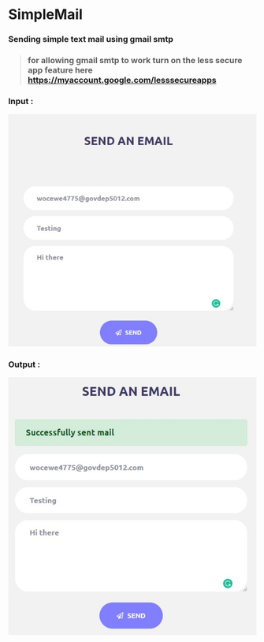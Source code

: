 # SimpleMail

### Sending simple text mail using gmail smtp 
> ### for allowing gmail smtp to work turn on the less secure app feature here https://myaccount.google.com/lesssecureapps

### Input :
![Input](static/images/Input.jpg?raw=true "Input Screen")

### Output :
![Output](static/images/Output.jpg?raw=true "Output Screen")
